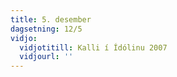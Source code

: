 ```yaml
---
title: 5. desember
dagsetning: 12/5
vidjo:
  vidjotitill: Kalli í Ídólinu 2007
  vidjourl: ''
---
```



